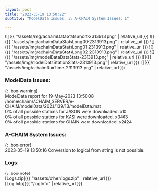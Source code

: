 ```yaml
---
layout: post
title: "2023-05-19 13:50:22"
subtitle: "ModelData Issues: 3; A-CHAIM System Issues: 1"

---
```


![]({{ "/assets/img/achaimDataStatsShort-2313913.png" | relative_url }})
![]({{ "/assets/img/achaimDataStatsLong00-2313913.png" | relative_url }})
![]({{ "/assets/img/achaimDataStatsLong01-2313913.png" | relative_url }})
![]({{ "/assets/img/achaimDataStatsLong02-2313913.png" | relative_url }})
![]({{ "/assets/img/modelDataDataStats-2313913.png" | relative_url }})
![]({{ "/assets/img/modelDataStationStats-2313913.png" | relative_url }})
![]({{ "/assets/img/achaimRunTime-2313913.png" | relative_url }})


### ModelData Issues:  
  
{: .box-warning}  
 ModelData report for 19-May-2023 13:50:08   
 /home/chaim/ACHAIM_SERVER/A-CHAIM/modelData/2023/139/13/modelData.mat   
 0% of all possible stations for JASON were downloaded. x10   
 0% of all possible stations for KASI were downloaded. x3463   
 0% of all possible stations for CHAIN were downloaded. x2424   
  
### A-CHAIM System Issues:  
  
{: .box-error}  
2023-05-19 13:50:16 Conversion to logical from string is not possible.  

### Logs:  
  
{: .box-note}  
[Logs.zip]({{ "/assets/other/logs.zip" | relative_url }})  
[Log Info]({{ "/logInfo" | relative_url }})  
